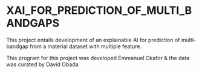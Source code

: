 # XAI_FOR_PREDICTION_OF_MULTI_BANDGAPS
This  project  entails  development  of  an explainable AI for  prediction of  multi-bandgap from a  material dataset with multiple feature. 

This  program for  this  project  was  developed  Emmanuel Okafor  & the  data  was curated  by David  Obada
